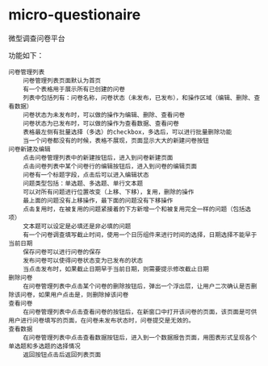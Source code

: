 # micro-questionaire
微型调查问卷平台

功能如下：

    问卷管理列表
        问卷管理列表页面默认为首页
        有一个表格用于展示所有已创建的问卷
        列表中包括列有：问卷名称，问卷状态（未发布，已发布），和操作区域（编辑、删除、查看数据）
        问卷状态为未发布时，可以做的操作为编辑、删除、查看问卷
        问卷状态为已发布时，可以做的操作为查看数据、查看问卷
        表格最左侧有批量选择（多选）的checkbox，多选后，可以进行批量删除功能
        当一个问卷都没有的时候，表格不展现，页面显示大大的新建问卷按钮
    问卷新建及编辑
        点击问卷管理列表中的新建按钮后，进入到问卷新建页面
        点击问卷列表中某个问卷行的编辑按钮后，进入到问卷的编辑页面
        问卷有一个标题字段，点击后可以进入编辑状态
        问题类型包括：单选题、多选题、单行文本题
        可以对所有问题进行位置改变（上移、下移），复用，删除的操作
        最上面的问题没有上移操作，最下面的问题没有下移操作
        点击复用时，在被复用的问题紧接着的下方新增一个和被复用完全一样的问题（包括选项）
        文本题可以设定是必填还是非必填的问题
        有一个问卷调查填写截止时间，使用一个日历组件来进行时间的选择，日期选择不能早于当前日期
        保存问卷可以进行问卷的保存
        发布问卷可以使得问卷状态变为已发布的状态
        当点击发布时，如果截止日期早于当前日期，则需要提示修改截止日期
    删除问卷
        在问卷管理列表中点击某个问卷的删除按钮后，弹出一个浮出层，让用户二次确认是否删除该问卷，如果用户点击是，则删除掉该问卷
    查看问卷
        在问卷管理列表中点击查看问卷的按钮后，在新窗口中打开该问卷的页面，该页面是可供用户进行问卷填写的页面，在问卷未发布状态时，问卷提交是无效的。
    查看数据
        在问卷管理列表中点击查看数据按钮后，进入到一个数据报告页面，用图表形式呈现各个单选题和多选题的选择情况
        返回按钮点击后返回列表页面
